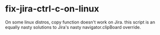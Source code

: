 # fix-jira-ctrl-c-on-linux
On some linux distros, copy function doesn't work on Jira. this script is an equally nasty solutions to Jira's nasty navigator.clipBoard override.
